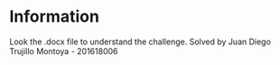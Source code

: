# Information

Look the .docx file to understand the challenge. Solved by Juan Diego Trujillo Montoya - 201618006